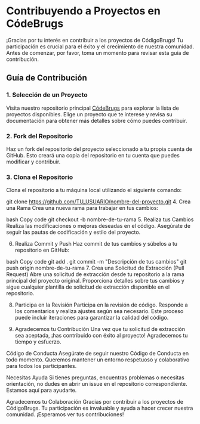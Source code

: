 # Contribuyendo a Proyectos en CódeBrugs

¡Gracias por tu interés en contribuir a los proyectos de CódigoBrugs! Tu participación es crucial para el éxito y el crecimiento de nuestra comunidad. Antes de comenzar, por favor, toma un momento para revisar esta guía de contribución.

## Guía de Contribución

### 1. Selección de un Proyecto

Visita nuestro repositorio principal [CódeBrugs](https://github.com/CodeBrugs) para explorar la lista de proyectos disponibles. Elige un proyecto que te interese y revisa su documentación para obtener más detalles sobre cómo puedes contribuir.

### 2. Fork del Repositorio

Haz un fork del repositorio del proyecto seleccionado a tu propia cuenta de GitHub. Esto creará una copia del repositorio en tu cuenta que puedes modificar y contribuir.

### 3. Clona el Repositorio

Clona el repositorio a tu máquina local utilizando el siguiente comando:


git clone https://github.com/TU_USUARIO/nombre-del-proyecto.git
4. Crea una Rama
Crea una nueva rama para trabajar en tus cambios:

bash
Copy code
git checkout -b nombre-de-tu-rama
5. Realiza tus Cambios
Realiza las modificaciones o mejoras deseadas en el código. Asegúrate de seguir las pautas de codificación y estilo del proyecto.

6. Realiza Commit y Push
Haz commit de tus cambios y súbelos a tu repositorio en GitHub:

bash
Copy code
git add .
git commit -m "Descripción de tus cambios"
git push origin nombre-de-tu-rama
7. Crea una Solicitud de Extracción (Pull Request)
Abre una solicitud de extracción desde tu repositorio a la rama principal del proyecto original. Proporciona detalles sobre tus cambios y sigue cualquier plantilla de solicitud de extracción disponible en el repositorio.

8. Participa en la Revisión
Participa en la revisión de código. Responde a los comentarios y realiza ajustes según sea necesario. Este proceso puede incluir iteraciones para garantizar la calidad del código.

9. Agradecemos tu Contribución
Una vez que tu solicitud de extracción sea aceptada, ¡has contribuido con éxito al proyecto! Agradecemos tu tiempo y esfuerzo.

Código de Conducta
Asegúrate de seguir nuestro Código de Conducta en todo momento. Queremos mantener un entorno respetuoso y colaborativo para todos los participantes.

Necesitas Ayuda
Si tienes preguntas, encuentras problemas o necesitas orientación, no dudes en abrir un issue en el repositorio correspondiente. Estamos aquí para ayudarte.

Agradecemos tu Colaboración
Gracias por contribuir a los proyectos de CódigoBrugs. Tu participación es invaluable y ayuda a hacer crecer nuestra comunidad. ¡Esperamos ver tus contribuciones!
